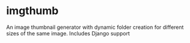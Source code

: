 # imgthumb
An image thumbnail generator with dynamic folder creation for different sizes of the same image. Includes Django support

